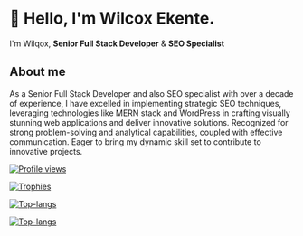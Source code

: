 # 👋 Hello, I'm Wilcox Ekente.

I'm Wilqox, **Senior Full Stack Developer** &amp; **SEO Specialist** 

## About me

As a Senior Full Stack Developer and also SEO specialist with over a decade of experience, I have excelled in implementing strategic SEO techniques,
leveraging technologies like MERN stack and WordPress in crafting visually stunning web applications and deliver innovative solutions. Recognized for
strong problem-solving and analytical capabilities, coupled with effective communication. Eager to bring my dynamic skill set to contribute to innovative
projects.

[![Profile views](https://komarev.com/ghpvc/?username=poxii1111&label=Profile+views&color=blue&style=flat&abbreviated=0)](#)

[![Trophies](https://github-profile-trophy.vercel.app/?username=poxii1111&margin-w=15&margin-h=15&no-frame=true&no-bg=true&theme=darkhub&row=1)](#)

[![Top-langs](https://github-readme-stats.vercel.app/api/top-langs/?username=poxii1111&layout=compact&theme=transparent&margin-right=10)](#)

[![Top-langs](https://github-readme-stats.vercel.app/api/?username=poxii1111&show_icons=true&locale=en&theme=transparent)](#)


